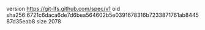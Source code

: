 version https://git-lfs.github.com/spec/v1
oid sha256:6721c6daca6de7d6bea564602b5e0391678316b7233871761ab844587d35eab8
size 2078
